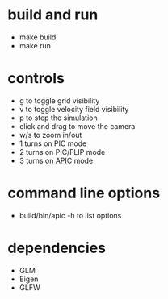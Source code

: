 # build and run
- make build
- make run

# controls
- g to toggle grid visibility
- v to toggle velocity field visibility
- p to step the simulation
- click and drag to move the camera
- w/s to zoom in/out
- 1 turns on PIC mode
- 2 turns on PIC/FLIP mode
- 3 turns on APIC mode

# command line options
- build/bin/apic -h to list options

# dependencies
- GLM
- Eigen
- GLFW